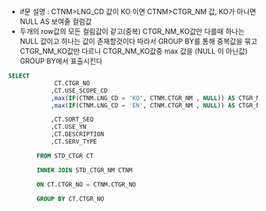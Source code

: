 - if문 설명 :  CTNM>LNG_CD 값이 KO 이면 CTNM>CTGR_NM 값, KO가 아니면 NULL  AS 보여줄 컬럼값
- 두개의 row값의 모든 컬림값이 같고(중복) CTGR_NM_KO값만 다를때 하나는 NULL 값이고 하나는 값이 존재할것이다 따라서 GROUP BY를 통해 중복값을 묶고 
	 CTGR_NM_KO값만 다르니 CTGR_NM_KO값중 max 값을 (NULL 이 아닌값) GROUP BY에서 표출시킨다
```sql
SELECT
			 CT.CTGR_NO
			,CT.USE_SCOPE_CD
			,max(IF(CTNM.LNG_CD = 'KO', CTNM.CTGR_NM , NULL)) AS CTGR_NM_KO 
			,max(IF(CTNM.LNG_CD = 'EN', CTNM.CTGR_NM , NULL)) AS CTGR_NM_EN

			,CT.SORT_SEQ
			,CT.USE_YN
			,CT.DESCRIPTION
			,CT.SERV_TYPE

		FROM STD_CTGR CT

		INNER JOIN STD_CTGR_NM CTNM

		ON CT.CTGR_NO = CTNM.CTGR_NO
		
		GROUP BY CT.CTGR_NO
```
